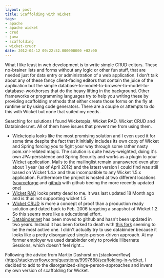 ```yaml
---
layout: post
title: Scaffolding with Wicket
tags:
- apache
- apache wicket
- crud
- java
- scaffolding
- wicket-crudr
date: 2012-04-12 09:22:52.000000000 +02:00
---
```

What I like least in web development is to write simple CRUD editors. These no-brainer lists and forms without any logic or other fun stuff, that are needed just for data entry or administration of a web application. I don't talk about any of these fancy client-facing editors that contain the juice of the application but the simple database-to-model-to-browser-to-model-to-database-workhorses that do the heavy lifting in the background. Other frameworks or programming languages try to help you writing these by providing scaffolding methods that either create those forms on the fly at runtime or by using code generators. There are a couple or attempts to do this with Wicket but none that suited my needs.      

Searching for solutions I found Wicketopia, Wicket RAD, Wicket CRUD and Databinder.net. All of them have issues that prevent me from using them. 

* Wicketopia looks like the most promising solution and I even used it for some time despite the fact that it initially includes its own copy of Wicket and Spring forcing you to fight your way through some rather nasty pom.xml-related magic. The solution is quite heavy-weighted, doing it's own JPA-persistence and Spring Security and works as a plugin to your Wicket application. Mails to the mailinglist remain unanswered even after about 1 year (as of April 2012) and the latest version I could find was still based on Wicket 1.4.x and thus incompatible to any Wicket 1.5.x application. Furthermore the project is hosted at two different locations (<a href="http://wicketopia.sourceforge.net/" >sourceforge</a> and <a href="https://github.com/jwcarman/Wicketopia" >github</a> with github beeing the more recently updated one)
* [Wicket RAD](http://sites.google.com/site/wicketrad/) looks pretty dead to me. It was last updated 18 Month ago and is thus not supporting wicket 1.5 
* [Wicket CRUD](http://www.learntechnology.net/content/wicket/wicket_crud.jsp) is more a concept of proof than a production ready solution and dated back to Feb. 2006 targeting a snapshot of Wicket 1.2. So this seems more like a educational effort. 
* [Databinder.net](http://databinder.net) has been moved to github and hasn't been updated in two years. Instead it has been forked to death with [this fork](https://github.com/wicket-databinder/wicket-databinder) seeming to be the most active one. I didn't actually try to use databinder because it looks like a pretty disorganized single-person-driven approach. At my former employer we used databinder only to provide Hibernate Sessions, which doesn't feel right... 

Following the advice from Martijn Dashorst on [stackoverflow](http://stackoverflow.com/questions/9997688/scaffolding-in-wicket, I decided to add to the disorganized-singe-person-approaches and invent my own version of scaffolding for Wicket.
                 